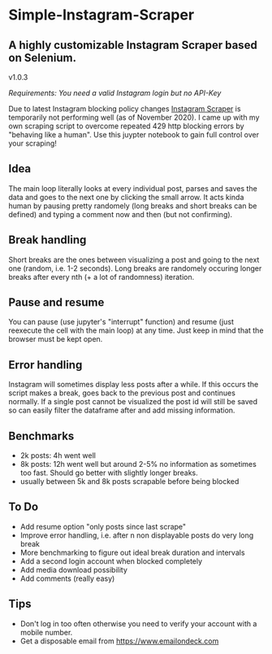 # Simple-Instagram-Scraper
## A highly customizable Instagram Scraper based on Selenium.
v1.0.3

*Requirements: You need a valid Instagram login but no API-Key*

Due to latest Instagram blocking policy changes [Instagram Scraper](https://github.com/arc298/instagram-scraper) is temporarily not performing well (as of November 2020).
I came up with my own scraping script to overcome repeated 429 http blocking errors by "behaving like a human". 
Use this juypter notebook to gain full control over your scraping!

## Idea
The main loop literally looks at every individual post, parses and saves the data and goes to the next one by clicking the small arrow.
It acts kinda human by pausing pretty randomely (long breaks and short breaks can be defined) and typing a comment now and then (but not confirming). 

## Break handling 
Short breaks are the ones between visualizing a post and going to the next one (random, i.e. 1-2 seconds).
Long breaks are randomely occuring longer breaks after every nth (+ a lot of randomness) iteration.

## Pause and resume 
You can pause (use jupyter's "interrupt" function) and resume (just reexecute the cell with the main loop) at any time. Just keep in mind that the browser must be kept open. 

## Error handling 
Instagram will sometimes display less posts after a while. If this occurs the script makes a break, goes back to the previous post and continues normally. If a single post cannot be visualized the post id will still be saved so can easily filter the dataframe after and add missing information.

## Benchmarks 
- 2k posts: 4h went well
- 8k posts: 12h went well but around 2-5% no information as sometimes too fast. Should go better with slightly longer breaks.
- usually between 5k and 8k posts scrapable before being blocked

## To Do
- Add resume option "only posts since last scrape"
- Improve error handling, i.e. after n non displayable posts do very long break
- More benchmarking to figure out ideal break duration and intervals
- Add a second login account when blocked completely 
- Add media download possibility
- Add comments (really easy)

## Tips
- Don't log in too often otherwise you need to verify your account with a mobile number. 
- Get a disposable email from https://www.emailondeck.com

